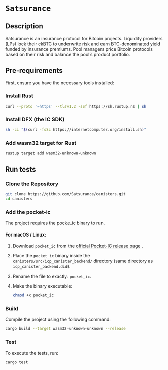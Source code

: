 # `Satsurance`
## Description
Satsurance is an insurance protocol for Bitcoin projects. Liquidity providers (LPs) lock their ckBTC to underwrite risk and earn BTC-denominated yield funded by insurance premiums. Pool managers price Bitcoin protocols based on their risk and balance the pool’s product portfolio.

## Pre-requirements
First, ensure you have the necessary tools installed:
### Install Rust
```bash
curl --proto '=https' --tlsv1.2 -sSf https://sh.rustup.rs | sh
```


### Install DFX (the IC SDK)
```bash
sh -ci "$(curl -fsSL https://internetcomputer.org/install.sh)"
```

### Add wasm32 target for Rust
```bash
rustup target add wasm32-unknown-unknown
```

## Run tests
### Clone the Repository
```bash
git clone https://github.com/Satsurance/canisters.git
cd canisters
```
### Add the pocket-ic

The project requires the pocke_ic binary to run.

#### For macOS / Linux:

1. Download `pocket_ic` from the [official Pocket-IC release page](https://github.com/dfinity/pocketic/releases) .

2. Place the `pocket_ic` binary inside the `canisters/src/icp_canister_backend/` directory (same directory as `icp_canister_backend.did`).


3. Rename the file to exactly: `pocket_ic`.

4. Make the binary executable:

   ```bash
   chmod +x pocket_ic
   ```
### Build
Compile the project using the following command:
 ```sh
cargo build --target wasm32-unknown-unknown --release
  ```

### Test

To execute the tests, run:

```sh
cargo test   
```
